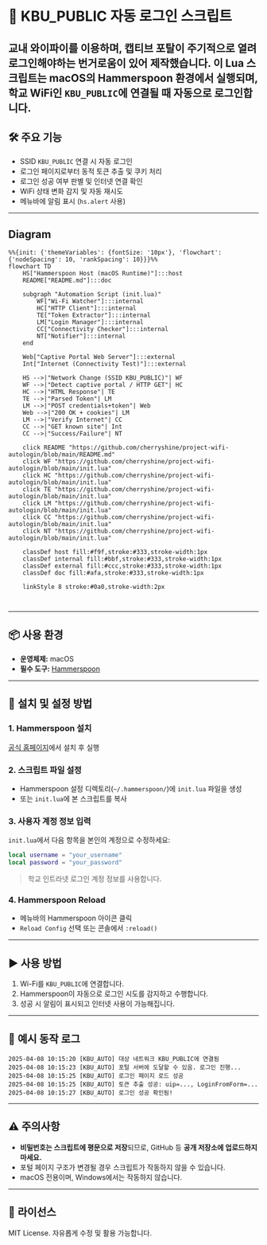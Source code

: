 
# 🔐 KBU_PUBLIC 자동 로그인 스크립트

교내 와이파이를 이용하며, 캡티브 포탈이 주기적으로 열려 로그인해야하는 번거로움이 있어 제작했습니다.
이 Lua 스크립트는 **macOS의 Hammerspoon** 환경에서 실행되며, 학교 WiFi인 `KBU_PUBLIC`에 연결될 때 자동으로 로그인합니다.
---

## 🛠 주요 기능

- SSID `KBU_PUBLIC` 연결 시 자동 로그인
- 로그인 페이지로부터 동적 토큰 추출 및 쿠키 처리
- 로그인 성공 여부 판별 및 인터넷 연결 확인
- WiFi 상태 변화 감지 및 자동 재시도
- 메뉴바에 알림 표시 (`hs.alert` 사용)

---
## Diagram
``` mermaid
%%{init: {'themeVariables': {fontSize: '10px'}, 'flowchart': {'nodeSpacing': 10, 'rankSpacing': 10}}}%%
flowchart TD
    HS["Hammerspoon Host (macOS Runtime)"]:::host
    README["README.md"]:::doc

    subgraph "Automation Script (init.lua)"
        WF["Wi-Fi Watcher"]:::internal
        HC["HTTP Client"]:::internal
        TE["Token Extractor"]:::internal
        LM["Login Manager"]:::internal
        CC["Connectivity Checker"]:::internal
        NT["Notifier"]:::internal
    end

    Web["Captive Portal Web Server"]:::external
    Int["Internet (Connectivity Test)"]:::external

    HS -->|"Network Change (SSID KBU_PUBLIC)"| WF
    WF -->|"Detect captive portal / HTTP GET"| HC
    HC -->|"HTML Response"| TE
    TE -->|"Parsed Token"| LM
    LM -->|"POST credentials+token"| Web
    Web -->|"200 OK + cookies"| LM
    LM -->|"Verify Internet"| CC
    CC -->|"GET known site"| Int
    CC -->|"Success/Failure"| NT

    click README "https://github.com/cherryshine/project-wifi-autologin/blob/main/README.md"
    click WF "https://github.com/cherryshine/project-wifi-autologin/blob/main/init.lua"
    click HC "https://github.com/cherryshine/project-wifi-autologin/blob/main/init.lua"
    click TE "https://github.com/cherryshine/project-wifi-autologin/blob/main/init.lua"
    click LM "https://github.com/cherryshine/project-wifi-autologin/blob/main/init.lua"
    click CC "https://github.com/cherryshine/project-wifi-autologin/blob/main/init.lua"
    click NT "https://github.com/cherryshine/project-wifi-autologin/blob/main/init.lua"

    classDef host fill:#f9f,stroke:#333,stroke-width:1px
    classDef internal fill:#bbf,stroke:#333,stroke-width:1px
    classDef external fill:#ccc,stroke:#333,stroke-width:1px
    classDef doc fill:#afa,stroke:#333,stroke-width:1px

    linkStyle 8 stroke:#0a0,stroke-width:2px



```
---

## 📦 사용 환경

- **운영체제:** macOS
- **필수 도구:** [Hammerspoon](http://www.hammerspoon.org/)

---

## 🔧 설치 및 설정 방법

### 1. Hammerspoon 설치
[공식 홈페이지](http://www.hammerspoon.org/)에서 설치 후 실행

### 2. 스크립트 파일 설정
- Hammerspoon 설정 디렉토리(`~/.hammerspoon/`)에 `init.lua` 파일을 생성
- 또는 `init.lua`에 본 스크립트를 복사

### 3. 사용자 계정 정보 입력
`init.lua`에서 다음 항목을 본인의 계정으로 수정하세요:

```lua
local username = "your_username"
local password = "your_password"
```

> 학교 인트라넷 로그인 계정 정보를 사용합니다.

### 4. Hammerspoon Reload
- 메뉴바의 Hammerspoon 아이콘 클릭
- `Reload Config` 선택 또는 콘솔에서 `:reload()`

---

## ▶️ 사용 방법

1. Wi-Fi를 `KBU_PUBLIC`에 연결합니다.
2. Hammerspoon이 자동으로 로그인 시도를 감지하고 수행합니다.
3. 성공 시 알림이 표시되고 인터넷 사용이 가능해집니다.

---

## 🧪 예시 동작 로그

```
2025-04-08 10:15:20 [KBU_AUTO] 대상 네트워크 KBU_PUBLIC에 연결됨
2025-04-08 10:15:23 [KBU_AUTO] 포털 서버에 도달할 수 있음. 로그인 진행...
2025-04-08 10:15:25 [KBU_AUTO] 로그인 페이지 로드 성공
2025-04-08 10:15:25 [KBU_AUTO] 토큰 추출 성공: uip=..., LoginFromForm=...
2025-04-08 10:15:27 [KBU_AUTO] 로그인 성공 확인됨!
```

---

## ⚠️ 주의사항

- **비밀번호는 스크립트에 평문으로 저장**되므로, GitHub 등 **공개 저장소에 업로드하지 마세요.**
- 포털 페이지 구조가 변경될 경우 스크립트가 작동하지 않을 수 있습니다.
- macOS 전용이며, Windows에서는 작동하지 않습니다.

---


## 📄 라이선스

MIT License. 자유롭게 수정 및 활용 가능합니다.